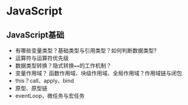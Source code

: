 JavaScript
===


## JavaScript基础

* 有哪些变量类型？基础类型与引用类型？如何判断数据类型?
* 运算符与运算符优先级
* 数据类型转换？隐式转换`==`的工作机制？
* 变量作用域？ 函数作用域、块级作用域、全局作用域？作用域链与闭包
* this？call、apply、bind
* 原型、原型链
* eventLoop，微任务与宏任务





